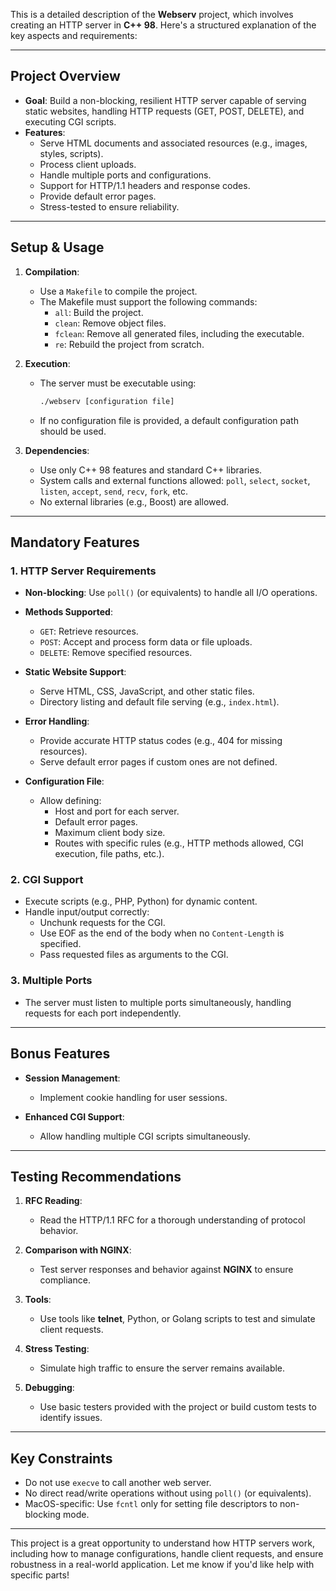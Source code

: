 This is a detailed description of the **Webserv** project, which involves creating an HTTP server in **C++ 98**. Here's a structured explanation of the key aspects and requirements:  

---

## **Project Overview**
- **Goal**: Build a non-blocking, resilient HTTP server capable of serving static websites, handling HTTP requests (GET, POST, DELETE), and executing CGI scripts.
- **Features**:
  - Serve HTML documents and associated resources (e.g., images, styles, scripts).
  - Process client uploads.
  - Handle multiple ports and configurations.
  - Support for HTTP/1.1 headers and response codes.
  - Provide default error pages.
  - Stress-tested to ensure reliability.

---

## **Setup & Usage**
1. **Compilation**:
   - Use a `Makefile` to compile the project.  
   - The Makefile must support the following commands:
     - `all`: Build the project.
     - `clean`: Remove object files.
     - `fclean`: Remove all generated files, including the executable.
     - `re`: Rebuild the project from scratch.

2. **Execution**:
   - The server must be executable using:
     ```bash
     ./webserv [configuration file]
     ```
   - If no configuration file is provided, a default configuration path should be used.

3. **Dependencies**:
   - Use only C++ 98 features and standard C++ libraries.  
   - System calls and external functions allowed: `poll`, `select`, `socket`, `listen`, `accept`, `send`, `recv`, `fork`, etc.  
   - No external libraries (e.g., Boost) are allowed.

---

## **Mandatory Features**
### 1. **HTTP Server Requirements**
- **Non-blocking**: Use `poll()` (or equivalents) to handle all I/O operations.  
- **Methods Supported**:  
  - `GET`: Retrieve resources.  
  - `POST`: Accept and process form data or file uploads.  
  - `DELETE`: Remove specified resources.

- **Static Website Support**:
  - Serve HTML, CSS, JavaScript, and other static files.
  - Directory listing and default file serving (e.g., `index.html`).

- **Error Handling**:
  - Provide accurate HTTP status codes (e.g., 404 for missing resources).  
  - Serve default error pages if custom ones are not defined.

- **Configuration File**:
  - Allow defining:
    - Host and port for each server.
    - Default error pages.
    - Maximum client body size.
    - Routes with specific rules (e.g., HTTP methods allowed, CGI execution, file paths, etc.).

### 2. **CGI Support**
- Execute scripts (e.g., PHP, Python) for dynamic content.
- Handle input/output correctly:
  - Unchunk requests for the CGI.
  - Use EOF as the end of the body when no `Content-Length` is specified.
  - Pass requested files as arguments to the CGI.

### 3. **Multiple Ports**
- The server must listen to multiple ports simultaneously, handling requests for each port independently.

---

## **Bonus Features**
- **Session Management**:
  - Implement cookie handling for user sessions.  

- **Enhanced CGI Support**:
  - Allow handling multiple CGI scripts simultaneously.

---

## **Testing Recommendations**
1. **RFC Reading**:
   - Read the HTTP/1.1 RFC for a thorough understanding of protocol behavior.

2. **Comparison with NGINX**:
   - Test server responses and behavior against **NGINX** to ensure compliance.

3. **Tools**:
   - Use tools like **telnet**, Python, or Golang scripts to test and simulate client requests.

4. **Stress Testing**:
   - Simulate high traffic to ensure the server remains available.

5. **Debugging**:
   - Use basic testers provided with the project or build custom tests to identify issues.

---

## **Key Constraints**
- Do not use `execve` to call another web server.
- No direct read/write operations without using `poll()` (or equivalents).
- MacOS-specific: Use `fcntl` only for setting file descriptors to non-blocking mode.

---

This project is a great opportunity to understand how HTTP servers work, including how to manage configurations, handle client requests, and ensure robustness in a real-world application. Let me know if you'd like help with specific parts!
